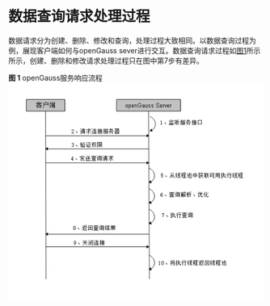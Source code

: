 # 数据查询请求处理过程

数据请求分为创建、删除、修改和查询，处理过程大致相同。以数据查询过程为例，展现客户端如何与openGauss sever进行交互。数据查询请求过程如[图1](#zh-cn_topic_0237120246_zh-cn_topic_0059778641_f8739a7e890f246bb9fb77f8a9b1c4105)所示所示，创建、删除和修改请求处理过程只在图中第7步有差异。

**图 1**  openGauss服务响应流程<a name="zh-cn_topic_0237120246_zh-cn_topic_0059778641_f8739a7e890f246bb9fb77f8a9b1c4105"></a>  
![](figures/OpenGaussian-Service-Response-Process.jpg "openGauss服务响应流程")

